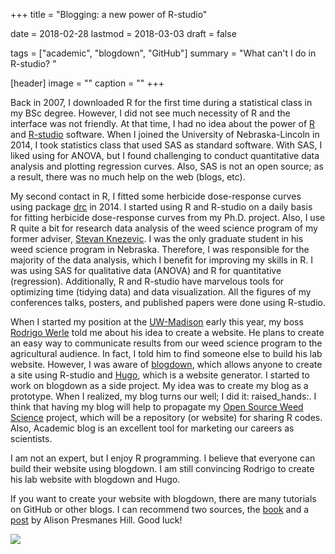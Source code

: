 +++
title = "Blogging: a new power of R-studio"

date = 2018-02-28
lastmod = 2018-03-03
draft = false

tags = ["academic", "blogdown", "GitHub"]
summary = "What can't I do in R-studio? "

[header]
image = ""
caption = ""
+++

  Back in 2007, I downloaded R for the first time during a statistical class in my BSc degree. However, I did not see much necessity of R and the interface was not friendly. At that time, I had no idea about the power of [R](https://www.r-project.org/) and [R-studio](https://www.rstudio.com/) software. When I joined the University of Nebraska-Lincoln in 2014, I took statistics class that used SAS as standard software. With SAS, I liked using for ANOVA, but I found challenging to conduct quantitative data analysis and plotting regression curves. Also, SAS is not an open source; as a result, there was no much help on the web (blogs, etc). 
  
  My second contact in R, I fitted some herbicide dose-response curves using package [drc](https://cran.r-project.org/web/packages/drc/drc.pdf) in 2014. I started using R and R-studio on a daily basis for fitting herbicide dose-response curves from my Ph.D. project. Also, I use R quite a bit for research data analysis of the weed science program of my former adviser, [Stevan Knezevic](https://agronomy.unl.edu/knezevic). I was the only graduate student in his weed science program in Nebraska. Therefore, I was responsible for the majority of the data analysis, which I benefit for improving my skills in R. I was using SAS for qualitative data (ANOVA) and R for quantitative (regression). Additionally, R and R-studio have marvelous tools for optimizing time (tidying data) and data visualization. All the figures of my conferences talks, posters, and published papers were done using R-studio.
  
  When I started my position at the [UW-Madison](https://wisc.edu) early this year, my boss [Rodrigo Werle](https://www.twitter.com/WiscWeeds) told me about his idea to create a website. He plans to create an easy way to communicate results from our weed science program to the agricultural audience. In fact, I told him to find someone else to build his lab website. However, I was aware of [blogdown](https://bookdown.org/yihui/blogdown/), which allows anyone to create a site using R-studio and [Hugo](https://gohugo.io/), which is a website generator. I started to work on blogdown as a side project. My idea was to create my blog as a prototype. When I realized, my blog turns our well; I did it: raised_hands:. I think that having my blog will help to propagate my [Open Source Weed Science](https://github.com/maxwelco/open-source-weed-science) project, which will be a repository (or website) for sharing R codes. Also, Academic blog is an excellent tool for marketing our careers as scientists. 
  
  I am not an expert, but I enjoy R programming. I believe that everyone can build their website using blogdown. I am still convincing Rodrigo to create his lab website with blogdown and Hugo. 
  
  If you want to create your website with blogdown, there are many tutorials on GitHub or other blogs. I can recommend two sources, the [book](https://bookdown.org/yihui/blogdown/) and a [post](https://alison.rbind.io/post/up-and-running-with-blogdown/) by Alison Presmanes Hill. Good luck!
  
  
  <img border=0 src = "https://bookdown.org/yihui/blogdown/images/logo.png">


